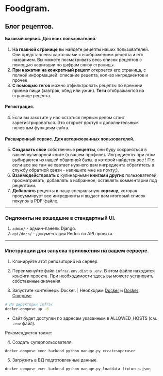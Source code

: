 # Foodgram.
## Блог рецептов.
#### Базовый сервис. Для всех пользователей.
1. **На главной странице** вы найдете рецепты наших пользователей. Они представлены карточками с изображением рецепта и его названием. Вы можете посматривать весь список рецептов с помощью навигации по цифрам внизу страницы.
2. **При нажатии на конкретный рецепт** откроется его страница, с полной информацией: описание рецепта, кол-во ингредиентов и прочее.
3. **С помощью тегов** можно отфильтровать рецепты по времени приема пищи (завтрак, обед или ужин). **Теги** отображаются на странице рецепта.
#### Регистрация.
4. Если вы захотите у нас остаться первым делом стоит зарегистрироваться. Это откроет доступ к дополнительным полезным функциям сайта.
#### Расширенный сервис. Для авторизованных пользователей.
5. **Создавать свои** собственные **рецепты**, они буду сохраняться в вашей кулинарной книге (в вашем профиле). Ингредиенты при этом выбираются из нашей обширной базы, в которой найдется все ! 
   П.с. если все же там не хватает нужного вам ингредиента обратитесь в службу обратной связи - напишите мне на почту;). 
6. **Взаимодействовать с** кулинарными **книгами других** пользователей: просматривать, добавлять в избранное, оставлять комментарии под рецептами.
7. **Добавлять** рецепты **в** нашу специальную **корзину**, которая просуммирует все ингредиенты и выдаст вам итоговый список покупок в PDF-файле.
---
### Эндпоинты не вошедшие в стандартный UI.
1. `admin/` - админ-панель Django.
2. `api/docs/` - документация Redoc по API проекта.
---
### Инструкции для запуска приложения на вашем сервере.

1. Клонируйте этот репозиторий на сервер.

2. Переименуйте файл `infra/.env.dist` в `.env`. В этом файле находятся конфиги проекта. При необходимости здесь вы можете установить собственные значения.

3. Запустите контейнеры Docker. | Необходим [Docker](https://www.docker.com/get-started/) и [Docker Compose](https://docs.docker.com/compose/install/standalone/)
```bash
# Из директории infra/
docker-compose up -d
```

* Сайт будет доступен по адресам указанным в ALLOWED_HOSTS (см. `.env` файл).

Рекомендуется также:

4. Создать суперпользователя.
```
docker-compose exec backend python manage.py createsuperuser 
```

5. Загрузить в БД подготовленные данные.
```
docker-compose exec backend python manage.py loaddata fixtures.json
```
